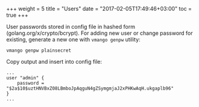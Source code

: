 +++
weight = 5
title = "Users"
date = "2017-02-05T17:49:46+03:00"
toc = true
+++

User passwords stored in config file in hashed form (golang.org/x/crypto/bcrypt). For adding new user or change password for existing, generate a new one with `vmango genpw` utility:

    vmango genpw plainsecret

Copy output and insert into config file:
       
    ...
    user "admin" {
        password = "$2a$10$uztHNVBxZ08LBmboJpAqguN4gZSymgmjaJ2xPHKwAqH.ukgaplb96"
    }
    ...
